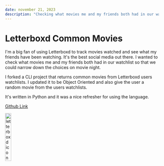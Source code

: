 ```yaml
---
date: november 21, 2023
description: "Checking what movies me and my friends both had in our watchlist so that we could narrow down the choices"
---
```


# Letterboxd Common Movies

I'm a big fan of using Letterboxd to track movies watched and see what my friends have been watching. It's the best social media out there. I wanted to check what movies me and my friends both had in our watchlist so that we could narrow down the choices on movie night.

I forked a CLI project that returns common movies from Letterboxd users watchlists. I updated it to be Object Oriented and also give the user a random movie from the users watchlists.

It's written in Python and it was a nice refresher for using the language.

[Github Link](https://github.com/michaelssavage/common-movies)

<img src="/images/letterboxd.png" width="20%" alt="letterboxd icon" />
